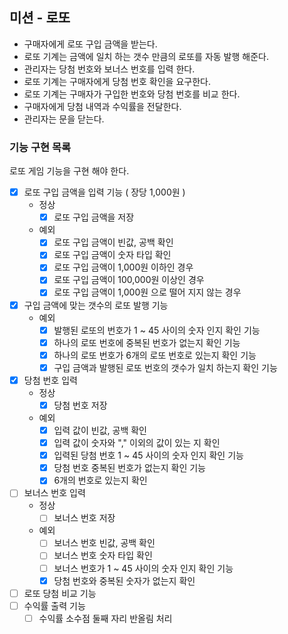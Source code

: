 ## 미션 - 로또

- 구매자에게 로또 구입 금액을 받는다.
- 로또 기계는 금액에 일치 하는 갯수 만큼의 로또를 자동 발행 해준다.
- 관리자는 당첨 번호와 보너스 번호를 입력 한다.
- 로또 기계는 구매자에게 당첨 번호 확인을 요구한다.
- 로또 기계는 구매자가 구입한 번호와 당첨 번호를 비교 한다.
- 구매자에게 당첨 내역과 수익률을 전달한다.
- 관리자는 문을 닫는다.

### 기능 구현 목록

로또 게임 기능을 구현 해야 한다.

- [x] 로또 구입 금액을 입력 기능 ( 장당 1,000원 )
    - 정상
        - [x] 로또 구입 금액을 저장
    - 예외
        - [x] 로또 구입 금액이 빈값, 공백 확인
        - [x] 로또 구입 금액이 숫자 타입 확인
        - [x] 로또 구입 금액이 1,000원 이하인 경우
        - [x] 로또 구입 금액이 100,000원 이상인 경우
        - [x] 로또 구입 금액이 1,000원 으로 떨어 지지 않는 경우
- [x] 구입 금액에 맞는 갯수의 로또 발행 기능
    - 예외
        - [x] 발행된 로또의 번호가 1 ~ 45 사이의 숫자 인지 확인 기능
        - [x] 하나의 로또 번호에 중복된 번호가 없는지 확인 기능
        - [x] 하나의 로또 번호가 6개의 로또 번호로 있는지 확인 기능
        - [x] 구입 금액과 발행된 로또 번호의 갯수가 일치 하는지 확인 기능
- [x] 당첨 번호 입력
    - 정상
        - [x] 당첨 번호 저장
    - 예외
        - [x] 입력 값이 빈값, 공백 확인
        - [x] 입력 값이 숫자와 "," 이외의 값이 있는 지 확인
        - [x] 입력된 당첨 번호 1 ~ 45 사이의 숫자 인지 확인 기능
        - [x] 당첨 번호 중복된 번호가 없는지 확인 기능
        - [x] 6개의 번호로 있는지 확인
- [ ] 보너스 번호 입력
    - 정상
        - [ ] 보너스 번호 저장
    - 예외
        - [ ] 보너스 번호 빈값, 공백 확인
        - [ ] 보너스 번호 숫자 타입 확인
        - [ ] 보너스 번호가 1 ~ 45 사이의 숫자 인지 확인 기능
        - [x] 당첨 번호와 중복된 숫자가 없는지 확인
- [ ] 로또 당첨 비교 기능
- [ ] 수익률 출력 기능
    - [ ] 수익률 소수점 둘째 자리 반올림 처리  